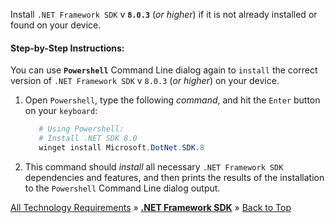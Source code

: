 ﻿
Install `.NET Framework SDK` v **`8.0.3`** (_or higher_) if it is not already installed or found on your device.

#### Step-by-Step Instructions:

You can use **`Powershell`** Command Line dialog again to `install` the correct version of `.NET Framework SDK` v `8.0.3` (_or higher_) on your device.
   
1. Open `Powershell`, type the following _command_, and hit the `Enter` button on your `keyboard`:

   ```powershell
      # Using Powershell:
      # Install .NET SDK 8.0
      winget install Microsoft.DotNet.SDK.8
   ```
   
   
2. This command should _install_ all necessary `.NET Framework SDK` dependencies and features, and then prints the results of the installation to the `Powershell` Command Line dialog output.



[All Technology Requirements](https://github.com/JasonSilvestri/JSopX.BridgeTooFar/blob/master/JSopX.BridgeTooFar/Docs/JSopX/Master/Technologies.md)  »  [**.NET Framework SDK**](#net-framework-sdk)  »  [Back to Top](#table-of-contents)